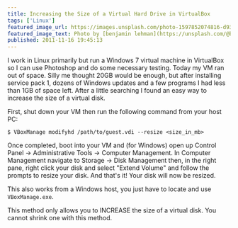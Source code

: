 ```yaml
---
title: Increasing the Size of a Virtual Hard Drive in VirtualBox
tags: ['Linux']
featured_image_url: https://images.unsplash.com/photo-1597852074816-d933c7d2b988?ixid=eyJhcHBfaWQiOjEyMDd9&auto=format&fit=crop&w=1600&h=1000
featured_image_text: Photo by [benjamin lehman](https://unsplash.com/@benjaminlehman?utm_source=unsplash&amp;utm_medium=referral&amp;utm_content=creditCopyText) on [Unsplash](https://unsplash.com/s/photos/hard-drive?utm_source=unsplash&amp;utm_medium=referral&amp;utm_content=creditCopyText)
published: 2011-11-16 19:45:13
---
```


<!-- excerpt -->
I work in Linux primarily but run a Windows 7 virtual machine in VirtualBox so I
can use Photoshop and do some necessary testing. Today my VM ran out of space.
Silly me thought 20GB would be enough, but after installing service pack 1,
dozens of Windows updates and a few programs I had less than 1GB of space left.
After a little searching I found an easy way to increase the size of a virtual
disk.
<!-- endexcerpt -->

First, shut down your VM then run the following command from your host PC:

    $ VBoxManage modifyhd /path/to/guest.vdi --resize <size_in_mb>

Once completed, boot into your VM and (for Windows) open up Control Panel →
Administrative Tools → Computer Management. In Computer Management navigate to
Storage → Disk Management then, in the right pane, right click your disk and
select "Extend Volume" and follow the prompts to resize your disk. And that's
it! Your disk will now be resized.

This also works from a Windows host, you just have to locate and use `VBoxManage.exe`.

<div class="info">
    <p>This method only allows you to INCREASE the size of a virtual disk. You cannot shrink one with this method.</p>
</div>

